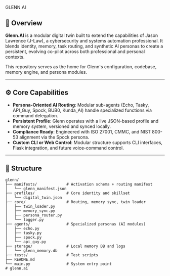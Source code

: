 
GLENN.AI

## 🧠 Overview

**Glenn.AI** is a modular digital twin built to extend the capabilities of Jason Lawrence (J-Law), a cybersecurity and systems automation professional. It blends identity, memory, task routing, and synthetic AI personas to create a persistent, evolving co-pilot across both professional and personal contexts.

This repository serves as the home for Glenn's configuration, codebase, memory engine, and persona modules.

---

## ⚙️ Core Capabilities

- **Persona-Oriented AI Routing**: Modular sub-agents (Echo, Tasky, API_Guy, Spock, BUB0, Kunda_AI) handle specialized functions via command delegation.
- **Persistent Profile**: Glenn operates with a live JSON-based profile and memory system, versioned and synced locally.
- **Compliance Ready**: Engineered with ISO 27001, CMMC, and NIST 800-53 alignment via the Spock persona.
- **Custom CLI or Web Control**: Modular structure supports CLI interfaces, Flask integration, and future voice-command control.

---

## 🧩 Structure

```shell
glenn/
├── manifests/             # Activation schema + routing manifest
│   └── glenn_manifest.json
├── profiles/              # Core identity and skillset
│   └── digital_twin.json
├── core/                  # Routing, memory sync, twin loader
│   ├── twin_loader.py
│   ├── memory_sync.py
│   ├── persona_router.py
│   └── logger.py
├── agents/                # Specialized personas (AI modules)
│   ├── echo.py
│   ├── tasky.py
│   ├── spock.py
│   └── api_guy.py
├── storage/               # Local memory DB and logs
│   └── glenn_memory.db
├── tests/                 # Test scripts
├── README.md
└── main.py                # System entry point
# glenn.ai

